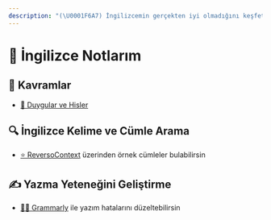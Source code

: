 ```yaml
---
description: "(\U0001F6A7) İngilizcemin gerçekten iyi olmadığını keşfettiğimde çıkardığım notlar"
---
```


# 👅 İngilizce Notlarım

## 💎 Kavramlar

* [💞 Duygular ve Hisler](https://ingilizcebankasi.com/ingilizce-duygular-ve-hisler-feelings-and-emotions/)

## 🔍 İngilizce Kelime ve Cümle Arama

* [⭐ ReversoContext](https://context.reverso.net/%C3%A7eviri/) üzerinden örnek cümleler bulabilirsin

## ✍ Yazma Yeteneğini Geliştirme

* [👨‍🔧 Grammarly](https://www.grammarly.com/) ile yazım hatalarını düzeltebilirsin



